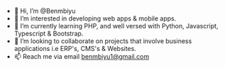 - 👋 Hi, I’m @Benmbiyu
- 👀 I’m interested in developing web apps & mobile apps.
- 🌱 I’m currently learning PHP, and well versed with Python, Javascript, Typescript & Bootstrap.
- 💞️ I’m looking to collaborate on projects that involve business applications i.e ERP's, CMS's & Websites.
- 📫 Reach me via email benmbiyu1@gmail.com

<!---
Benmbiyu/Benmbiyu is a ✨ special ✨ repository because its `README.md` (this file) appears on your GitHub profile.
You can click the Preview link to take a look at your changes.
--->
